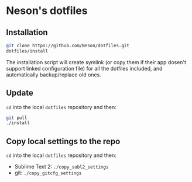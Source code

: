 Neson's dotfiles
================

## Installation

```bash
git clone https://github.com/Neson/dotfiles.git
dotfiles/install
```
The installation script will create symlink (or copy them if their app dosen't support linked configuration file) for all the dotfiles included, and automatically backup/replace old ones.


## Update

`cd` into the local `dotfiles` repository and then:
```bash
git pull
./install
```

## Copy local settings to the repo

`cd` into the local `dotfiles` repository and then:

- Sublime Text 2: `./copy_subl2_settings`
- git: `./copy_gitcfg_settings`
